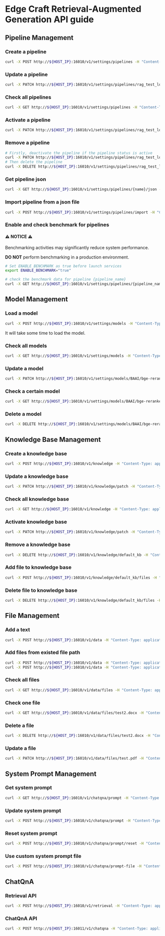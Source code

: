 # Edge Craft Retrieval-Augmented Generation API guide

## Pipeline Management

### Create a pipeline

```bash
curl -X POST http://${HOST_IP}:16010/v1/settings/pipelines -H "Content-Type: application/json" -d @tests/test_pipeline_local_llm.json | jq '.'
```

### Update a pipeline

```bash
curl -X PATCH http://${HOST_IP}:16010/v1/settings/pipelines/rag_test_local_llm  -H "Content-Type: application/json" -d @tests/test_pipeline_local_llm.json | jq '.'
```

### Check all pipelines

```bash
curl -X GET http://${HOST_IP}:16010/v1/settings/pipelines -H "Content-Type: application/json" | jq '.'
```

### Activate a pipeline

```bash
curl -X PATCH http://${HOST_IP}:16010/v1/settings/pipelines/rag_test_local_llm -H "Content-Type: application/json" -d '{"active": "true"}' | jq '.'
```

### Remove a pipeline

```bash
# Firstly, deactivate the pipeline if the pipeline status is active
curl -X PATCH http://${HOST_IP}:16010/v1/settings/pipelines/rag_test_local_llm -H "Content-Type: application/json" -d '{"active": "false"}' | jq '.'
# Then delete the pipeline
curl -X DELETE http://${HOST_IP}:16010/v1/settings/pipelines/rag_test_local_llm -H "Content-Type: application/json" | jq '.'
```

### Get pipeline json

```bash
curl -X GET http://${HOST_IP}:16010/v1/settings/pipelines/{name}/json -H "Content-Type: application/json" | jq '.'
```

### Import pipeline from a json file

```bash
curl -X POST http://${HOST_IP}:16010/v1/settings/pipelines/import -H "Content-Type: multipart/form-data" -F "file=@your_test_pipeline_json_file.txt"| jq '.'
```

### Enable and check benchmark for pipelines

#### ⚠️ NOTICE ⚠️

Benchmarking activities may significantly reduce system performance.

**DO NOT** perform benchmarking in a production environment.

```bash
# Set ENABLE_BENCHMARK as true before launch services
export ENABLE_BENCHMARK="true"

# check the benchmark data for pipeline {pipeline_name}
curl -X GET http://${HOST_IP}:16010/v1/settings/pipelines/{pipeline_name}/benchmark -H "Content-Type: application/json" | jq '.'
```

## Model Management

### Load a model

```bash
curl -X POST http://${HOST_IP}:16010/v1/settings/models -H "Content-Type: application/json" -d '{"model_type": "reranker", "model_id": "BAAI/bge-reranker-large", "model_path": "./models/bge_ov_reranker", "device": "cpu", "weight": "INT4"}' | jq '.'
```

It will take some time to load the model.

### Check all models

```bash
curl -X GET http://${HOST_IP}:16010/v1/settings/models -H "Content-Type: application/json" | jq '.'
```

### Update a model

```bash
curl -X PATCH http://${HOST_IP}:16010/v1/settings/models/BAAI/bge-reranker-large -H "Content-Type: application/json" -d '{"model_type": "reranker", "model_id": "BAAI/bge-reranker-large", "model_path": "./models/bge_ov_reranker", "device": "gpu", "weight": "INT4"}' | jq '.'
```

### Check a certain model

```bash
curl -X GET http://${HOST_IP}:16010/v1/settings/models/BAAI/bge-reranker-large -H "Content-Type: application/json" | jq '.'
```

### Delete a model

```bash
curl -X DELETE http://${HOST_IP}:16010/v1/settings/models/BAAI/bge-reranker-large -H "Content-Type: application/json" | jq '.'
```

## Knowledge Base Management

### Create a knowledge base

```bash
curl -X POST http://${HOST_IP}:16010/v1/knowledge -H "Content-Type: application/json" -d '{"name": "default_kb","description": "Your knowledge base Description","active":true}' | jq '.'
```

### Update a knowledge base

```bash
curl -X PATCH http://${HOST_IP}:16010/v1/knowledge/patch -H "Content-Type: application/json" -d '{"name": "default_kb","active":"True","description": "Your knowledge base Description","active":"True"}' | jq '.'
```

### Check all knowledge base

```bash
curl -X GET http://${HOST_IP}:16010/v1/knowledge -H "Content-Type: application/json" | jq '.'
```

### Activate knowledge base

```bash
curl -X PATCH http://${HOST_IP}:16010/v1/knowledge/patch -H "Content-Type: application/json" -d '{"name": "default_kb","active":true}' | jq '.'
```

### Remove a knowledge base

```bash
curl -X DELETE http://${HOST_IP}:16010/v1/knowledge/default_kb -H "Content-Type: application/json" | jq '.'
```

### Add file to knowledge base

```bash
curl -X POST http://${HOST_IP}:16010/v1/knowledge/default_kb/files -H "Content-Type: application/json" -d '{"local_path": "docs/#REPLACE WITH YOUR DIR WITHIN MOUNTED DOC PATH#"}' | jq '.'
```

### Delete file to knowledge base

```bash
curl -X DELETE http://${HOST_IP}:16010/v1/knowledge/default_kb/files -H "Content-Type: application/json" -d '{"local_path": "docs/#REPLACE WITH YOUR DIR WITHIN MOUNTED DOC PATH#"}' | jq '.'
```

## File Management

### Add a text

```bash
curl -X POST http://${HOST_IP}:16010/v1/data -H "Content-Type: application/json" -d '{"text":"#REPLACE WITH YOUR TEXT"}' | jq '.'
```

### Add files from existed file path

```bash
curl -X POST http://${HOST_IP}:16010/v1/data -H "Content-Type: application/json" -d '{"local_path":"docs/#REPLACE WITH YOUR DIR WITHIN MOUNTED DOC PATH#"}' | jq '.'
curl -X POST http://${HOST_IP}:16010/v1/data -H "Content-Type: application/json" -d '{"local_path":"docs/#REPLACE WITH YOUR FILE WITHIN MOUNTED DOC PATH#"}' | jq '.'
```

### Check all files

```bash
curl -X GET http://${HOST_IP}:16010/v1/data/files -H "Content-Type: application/json" | jq '.'
```

### Check one file

```bash
curl -X GET http://${HOST_IP}:16010/v1/data/files/test2.docx -H "Content-Type: application/json" | jq '.'
```

### Delete a file

```bash
curl -X DELETE http://${HOST_IP}:16010/v1/data/files/test2.docx -H "Content-Type: application/json" | jq '.'
```

### Update a file

```bash
curl -X PATCH http://${HOST_IP}:16010/v1/data/files/test.pdf -H "Content-Type: application/json" -d '{"local_path":"docs/#REPLACE WITH YOUR FILE WITHIN MOUNTED DOC PATH#"}' | jq '.'
```

## System Prompt Management

### Get system prompt

```bash
curl -X GET http://${HOST_IP}:16010/v1/chatqna/prompt -H "Content-Type: application/json" | jq '.'
```

### Update system prompt

```bash
curl -X POST http://${HOST_IP}:16010/v1/chatqna/prompt -H "Content-Type: application/json" -d '{"prompt":"This is a template prompt"}' | jq '.'
```

### Reset system prompt

```bash
curl -X POST http://${HOST_IP}:16010/v1/chatqna/prompt/reset -H "Content-Type: application/json" | jq '.'
```

### Use custom system prompt file

```bash
curl -X POST http://${HOST_IP}:16010/v1/chatqna/prompt-file -H "Content-Type: multipart/form-data" -F "file=@your_prompt_file.txt"
```

## ChatQnA

### Retrieval API

```bash
curl -X POST http://${HOST_IP}:16010/v1/retrieval -H "Content-Type: application/json" -d '{"messages":"#Please enter the question you need to retrieve here#", "top_n":5, "max_tokens":512}' | jq '.'

```

### ChatQnA API

```bash
curl -X POST http://${HOST_IP}:16011/v1/chatqna -H "Content-Type: application/json" -d '{"messages":"#REPLACE WITH YOUR QUESTION HERE#", "top_n":5, "max_tokens":512}' | jq '.'
```
